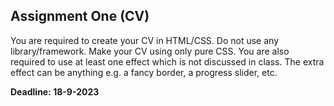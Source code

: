 ## Assignment One (CV)

You are required to create your CV in HTML/CSS. Do not use any library/framework. Make your CV using only pure CSS. You are also required to use at least one effect which is not discussed in class. The extra effect can be anything e.g. a fancy border, a progress slider, etc.

**Deadline:  18-9-2023**
